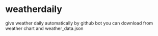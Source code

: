 # weatherdaily
give weather daily automatically by github bot
you can download from weather chart and weather_data.json
